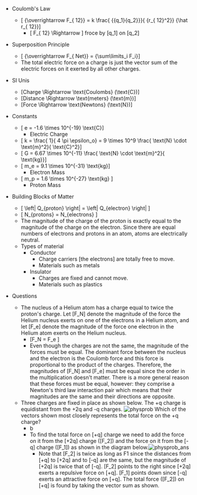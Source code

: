 * Coulomb's Law
  * \[ {\overrightarrow F_{ 12}} = k \frac{ {{q_1}{q_2}}}{ {r_{ 12}^2}} {\hat r_{ 12}}\]
     * \[ F_{ 12} \Rightarrow \] froce by \[q_1\] on \[q_2\]

* Superposition Principle
  * \[ {\overrightarrow F_{ Net}} = {\sum\limits_i F_i}\]
  * The total electric force on a charge is just the vector sum of the electric forces on it exerted by all other charges.

* SI Unis
  * \[Charge \Rightarrow \text{Coulombs} (\text{C})\] 
  * \[Distance \Rightarrow \text{meters} (\text{m})\] 
  * \[Force \Rightarrow \text{Newtons}  (\text{N})\] 
 
* Constants
  * \[ e = -1.6 \times 10^{-19} \text{C}\]
     * Electric Charge
  * \[ k = \frac{ 1}{ 4 \pi \epsilon_o} = 9 \times 10^9 \frac{ \text{N} \cdot \text{m}^2}{ \text{C}^2}\]
  * \[ G = 6.67 \times 10^{-11} \frac{ \text{N} \cdot \text{m}^2}{ \text{kg}}\]
  * \[ m_e = 9.1 \times 10^{-31} \text{kg}\]
     * Electron Mass
  * \[ m_p = 1.6 \times 10^{-27} \text{kg} \]
     * Proton Mass

* Building Blocks of Matter
  * \[ \left| Q_{proton} \right| = \left| Q_{electron} \right| \] 
  * \[ N_{protons} = N_{electrons} \]
  * The magnitude of the charge of the proton is exactly equal to the magnitude of the charge on the electron. Since there are equal numbers of electrons and protons in an atom, atoms are electrically neutral.
  * Types of material
     * Conductor
         * Charge carriers [the electrons] are totally free to move.
         * Materials such as metals
     * Insulator
         * Charges are fixed and cannot move.
         * Materials such as plastics

* Questions
  * The nucleus of a Helium atom has a charge equal to twice the proton's charge. Let \[F_N\] denote the magnitude of the force the Helium nucleus exerts on one of the electrons in a Helium atom, and let \[F_e\] denote the magnitude of the force one electron in the Helium atom exerts on the Helium nucleus.
     * \[F_N = F_e \]
     * Even though the charges are not the same, the magnitude of the forces must be equal. The dominant force between the nucleus and the electron is the Coulomb force and this force is proportional to the product of the charges. Therefore, the magnitudes of \[F_N\] and \[F_e\] must be equal since the order in the multiplication doesn't matter.
There is a more general reason that these forces must be equal, however: they comprise a Newton's third law interaction pair which means that their magnitudes are the same and their directions are opposite.
  * Three charges are fixed in place as shown below. The +q charge is equidistant from the +2q and -q charges. ![physprob](https://dl.dropbox.com/u/11444220/00/Screen%20Shot%202012-06-10%20at%209.55.16%20PM.png) Which of the vectors shown most closely represents the total force on the +q charge?
     * b
     * To find the total force on \[+q\] charge we need to add the force on it from the \[+2q\] charge (\[F_2\]) and the force on it from the \[-q\] charge (\[F_1\]) as shown in the diagram below.![physprob_ans](https://dl.dropbox.com/u/11444220/00/Screen%20Shot%202012-06-10%20at%209.55.27%20PM.png)
        * Note that \[F_2\] is twice as long as F1 since the distances from \[+q\] to \[+2q\] and to \[-q\] are the same, but the magnitude of \[+2q\] is twice that of \[-q\]. \[F_2\] points to the right since \[+2q\] exerts a repulsive force on \[+q\]. \[F_1\] points down since \[-q\] exerts an attractive force on \[+q\]. The total force (\[F_2\]) on \[+q\] is found by taking the vector sum as shown.
  